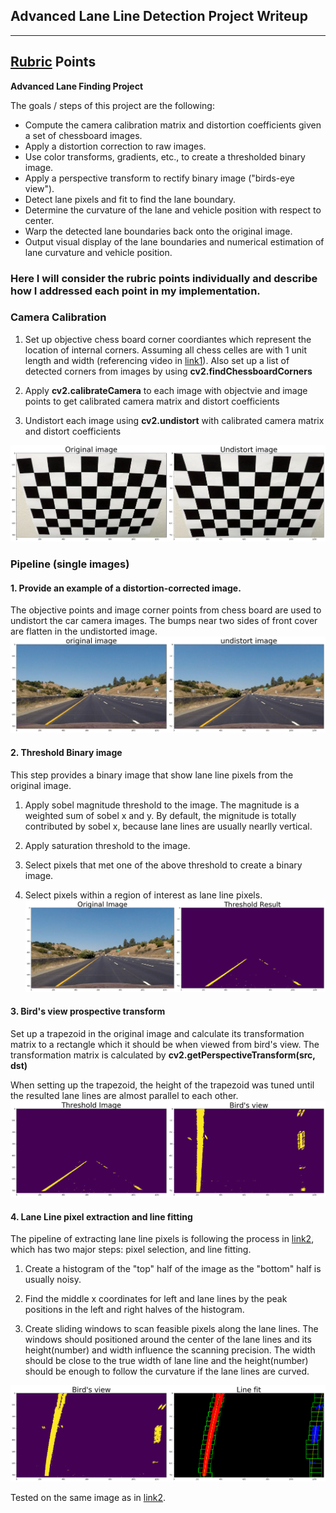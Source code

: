 ## Advanced Lane Line Detection Project Writeup
---

## [Rubric](https://review.udacity.com/#!/rubrics/571/view) Points

**Advanced Lane Finding Project**

The goals / steps of this project are the following:

* Compute the camera calibration matrix and distortion coefficients given a set of chessboard images.
* Apply a distortion correction to raw images.
* Use color transforms, gradients, etc., to create a thresholded binary image.
* Apply a perspective transform to rectify binary image ("birds-eye view").
* Detect lane pixels and fit to find the lane boundary.
* Determine the curvature of the lane and vehicle position with respect to center.
* Warp the detected lane boundaries back onto the original image.
* Output visual display of the lane boundaries and numerical estimation of lane curvature and vehicle position.

[//]: # "image reference"
[chess_undist]: ./output_images/chess_board_undist.png "chess_undist"
[car_undist]: ./output_images/car_undistort_figure.png "car_undist"
[thresh_result]: output_images/thresh_result.png "thresh_test"
[perspective_trans_result]: ./output_images/per_trans_result.png "perspective_transformation"
[fitting_result]: ./output_images/fitting_result.png "fitting result"

[link1]: https://classroom.udacity.com/nanodegrees/nd013/parts/168c60f1-cc92-450a-a91b-e427c326e6a7/modules/5d1efbaa-27d0-4ad5-a67a-48729ccebd9c/lessons/78afdfc4-f0fa-4505-b890-5d8e6319e15c/concepts/a30f45cb-c1c0-482c-8e78-a26604841ec0 "calibration link"

[link2]: https://classroom.udacity.com/nanodegrees/nd013/parts/168c60f1-cc92-450a-a91b-e427c326e6a7/modules/5d1efbaa-27d0-4ad5-a67a-48729ccebd9c/lessons/626f183c-593e-41d7-a828-eda3c6122573/concepts/4dd9f2c2-1722-412f-9a02-eec3de0c2207 "line fitting link"
### Here I will consider the rubric points individually and describe how I addressed each point in my implementation.  

### Camera Calibration

1. Set up objective chess board corner coordiantes which represent the location of internal corners. Assuming all chess celles are with 1 unit length and width (referencing video in [link1]). Also set up a list of detected corners from images by using **cv2.findChessboardCorners**

2. Apply **cv2.calibrateCamera** to each image with objectvie and image points to get calibrated camera matrix and distort coefficients

3. Undistort each image using **cv2.undistort** with calibrated camera matrix and distort coefficients

![alt text][chess_undist]

### Pipeline (single images)
#### 1. Provide an example of a distortion-corrected image.
The objective points and image corner points from chess board are used to undistort the car camera images.
The bumps near two sides of front cover are flatten in the undistorted image.
![alt text][car_undist]


#### 2. Threshold Binary image
This step provides a binary image that show lane line pixels from the original image. 

1. Apply sobel magnitude threshold to the image. The magnitude is a weighted sum of sobel x and y. By default, the mignitude is totally contributed by sobel x, because lane lines are usually nearlly vertical.

2. Apply saturation threshold to the image.

3. Select pixels that met one of the above threshold to create a binary image.

4. Select pixels within a region of interest as lane line pixels.
![alt text][thresh_result]

#### 3. Bird's view prospective transform
Set up a trapezoid in the original image and calculate its transformation matrix to a rectangle which it should be when viewed from bird's view. The transformation matrix is calculated by **cv2.getPerspectiveTransform(src, dst)**

When setting up the trapezoid, the height of the trapezoid was tuned until the resulted lane lines are almost parallel to each other.
![alt text][perspective_trans_result]

#### 4. Lane Line pixel extraction and line fitting

The pipeline of extracting lane line pixels is following the process in [link2], which has two major steps: pixel selection, and line fitting.

1. Create a histogram of the "top" half of the image as the "bottom" half is usually noisy.

2. Find the middle x coordinates for left and lane lines by the peak positions in the left and right halves of the histogram.

3. Create sliding windows to scan feasible pixels along the lane lines. The windows should positioned around the center of the lane lines and its height(number) and width influence the scanning precision. The width should be close to the true width of lane line and the height(number) should be enough to follow the curvature if the lane lines are curved.

![alt text][fitting_result]

Tested on the same image as in [link2].


